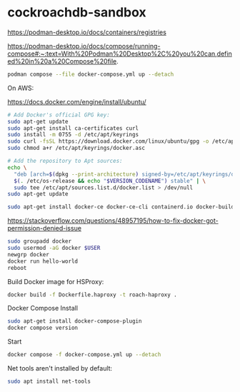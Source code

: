# cockroachdb-sandbox

https://podman-desktop.io/docs/containers/registries

https://podman-desktop.io/docs/compose/running-compose#:~:text=With%20Podman%20Desktop%2C%20you%20can,defined%20in%20a%20Compose%20file.


``` bash
podman compose --file docker-compose.yml up --detach
```



On AWS:

https://docs.docker.com/engine/install/ubuntu/

```bash
# Add Docker's official GPG key:
sudo apt-get update
sudo apt-get install ca-certificates curl
sudo install -m 0755 -d /etc/apt/keyrings
sudo curl -fsSL https://download.docker.com/linux/ubuntu/gpg -o /etc/apt/keyrings/docker.asc
sudo chmod a+r /etc/apt/keyrings/docker.asc

# Add the repository to Apt sources:
echo \
  "deb [arch=$(dpkg --print-architecture) signed-by=/etc/apt/keyrings/docker.asc] https://download.docker.com/linux/ubuntu \
  $(. /etc/os-release && echo "$VERSION_CODENAME") stable" | \
  sudo tee /etc/apt/sources.list.d/docker.list > /dev/null
sudo apt-get update
```


```bash
sudo apt-get install docker-ce docker-ce-cli containerd.io docker-buildx-plugin docker-compose-plugin
```

https://stackoverflow.com/questions/48957195/how-to-fix-docker-got-permission-denied-issue

```bash
sudo groupadd docker
sudo usermod -aG docker $USER
newgrp docker
docker run hello-world
reboot
```


Build Docker image for HSProxy:

```bash
docker build -f Dockerfile.haproxy -t roach-haproxy .
```

Docker Compose Install

```bash
sudo apt-get install docker-compose-plugin
docker compose version
```


Start

```bash
docker compose -f docker-compose.yml up --detach
```


Net tools aren't installed by default:

```bash
sudo apt install net-tools
```

